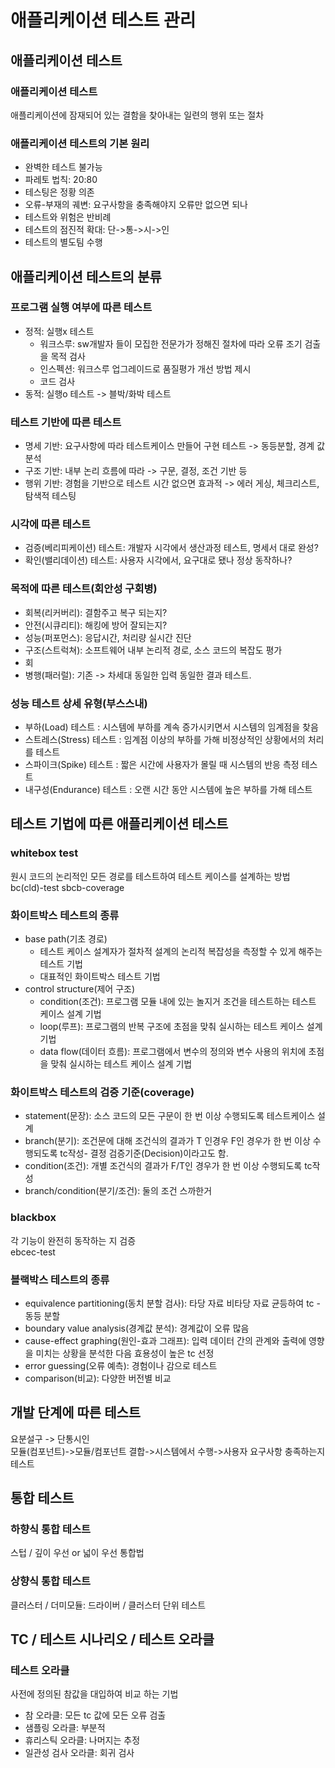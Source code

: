 # 애플리케이션 테스트 관리
## 애플리케이션 테스트
### 애플리케이션 테스트
애플리케이션에 잠재되어 있는 결함을 찾아내는 일련의 행위 또는 절차
### 애플리케이션 테스트의 기본 원리
* 완벽한 테스트 불가능
* 파레토 법칙: 20:80
* 테스팅은 정황 의존
* 오류-부재의 궤변: 요구사항을 충족해야지 오류만 없으면 되나
* 테스트와 위험은 반비례
* 테스트의 점진적 확대: 단->통->시->인
* 테스트의 별도팀 수행
## 애플리케이션 테스트의 분류
### 프로그램 실행 여부에 따른 테스트
* 정적: 실행x 테스트
  * 워크스루: sw개발자 들이 모집한 전문가가 정해진 절차에 따라 오류 조기 검출을 목적 검사
  * 인스펙션: 워크스루 업그레이드로 품질평가 개선 방법 제시
  * 코드 검사
* 동적: 실행o 테스트 -> 블박/화박 테스트
### 테스트 기반에 따른 테스트
* 명세 기반: 요구사항에 따라 테스트케이스 만들어 구현 테스트 -> 동등분할, 경계 값 분석
* 구조 기반: 내부 논리 흐름에 따라 -> 구문, 결정, 조건 기반 등
* 행위 기반: 경험을 기반으로 테스트 시간 없으면 효과적 -> 에러 게싱, 체크리스트, 탐색적 테스팅
### 시각에 따른 테스트
* 검증(베리피케이션) 테스트: 개발자 시각에서 생산과정 테스트, 명세서 대로 완성?
* 확인(밸리데이션) 테스트: 사용자 시각에서, 요구대로 됐나 정상 동작하나?
### 목적에 따른 테스트(회안성 구회병)
* 회복(리커버리): 결함주고 복구 되는지?
* 안전(시큐리티): 해킹에 방어 잘되는지?
* 성능(퍼포먼스): 응답시간, 처리량 실시간 진단
* 구조(스트럭쳐): 소프트웨어 내부 논리적 경로, 소스 코드의 복잡도 평가
* 회
* 병행(패러럴): 기존 -> 차세대 동일한 입력 동일한 결과 테스트.
### 성능 테스트 상세 유형(부스스내)
* 부하(Load) 테스트 : 시스템에 부하를 계속 증가시키면서 시스템의 임계점을 찾음
* 스트레스(Stress) 테스트 : 임계점 이상의 부하를 가해 비정상적인 상황에서의 처리를 테스트
* 스파이크(Spike) 테스트 : 짧은 시간에 사용자가 몰릴 때 시스템의 반응 측정 테스트
* 내구성(Endurance) 테스트 : 오랜 시간 동안 시스템에 높은 부하를 가해 테스트
## 테스트 기법에 따른 애플리케이션 테스트
### whitebox test
원시 코드의 논리적인 모든 경로를 테스트하여 테스트 케이스를 설계하는 방법  
bc(cld)-test sbcb-coverage  

### 화이트박스 테스트의 종류
* base path(기초 경로)
  * 테스트 케이스 설계자가 절차적 설계의 논리적 복잡성을 측정할 수 있게 해주는 테스트 기법
  * 대표적인 화이트박스 테스트 기법  
* control structure(제어 구조)  
  * condition(조건): 프로그램 모듈 내에 있는 놀지거 조건을 테스트하는 테스트 케이스 설계 기법
  * loop(루프): 프로그램의 반복 구조에 초점을 맞춰 실시하는 테스트 케이스 설계 기법
  * data flow(데이터 흐름): 프로그램에서 변수의 정의와 변수 사용의 위치에 초점을 맞춰 실시하는 테스트 케이스 설계 기법  
### 화이트박스 테스트의 검증 기준(coverage)
* statement(문장): 소스 코드의 모든 구문이 한 번 이상 수행되도록 테스트케이스 설계
* branch(분기): 조건문에 대해 조건식의 결과가 T 인경우 F인 경우가 한 번 이상 수행되도록 tc작성- 결정 검증기준(Decision)이라고도 함.
* condition(조건): 개별 조건식의 결과가 F/T인 경우가 한 번 이상 수행되도록 tc작성
* branch/condition(분기/조건): 둘의 조건 스까한거

### blackbox  
각 기능이 완전히 동작하는 지 검증  
ebcec-test  
### 블랙박스 테스트의 종류
* equivalence partitioning(동치 분할 검사): 타당 자료 비타당 자료 균등하여 tc - 동등 분할  
* boundary value analysis(경계값 분석): 경계값이 오류 많음
* cause-effect graphing(원인-효과 그래프): 입력 데이터 간의 관계와 출력에 영향을 미치는 상황을 분석한 다음 효용성이 높은 tc 선정
* error guessing(오류 예측): 경험이나 감으로 테스트
* comparison(비교): 다양한 버전별 비교

## 개발 단계에 따른 테스트
요분설구 -> 단통시인  
모듈(컴포넌트)->모듈/컴포넌트 결합->시스템에서 수행->사용자 요구사항 충족하는지 테스트

## 통합 테스트
### 하향식 통합 테스트
스텁 / 깊이 우선 or 넓이 우선 통합법
### 상향식 통합 테스트
클러스터 / 더미모듈: 드라이버 / 클러스터 단위 테스트

## TC / 테스트 시나리오 / 테스트 오라클
### 테스트 오라클
사전에 정의된 참값을 대입하여 비교 하는 기법
* 참 오라클: 모든 tc 값에 모든 오류 검출
* 샘플링 오라클: 부분적
* 휴리스틱 오라클: 나머지는 추정
* 일관성 검사 오라클: 회귀 검사
